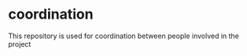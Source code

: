 coordination
============

This repository is used for coordination between people involved in the project
